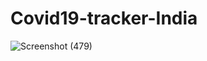 # Covid19-tracker-India

![Screenshot (479)](https://user-images.githubusercontent.com/86549702/128159407-c8146a88-47f2-4c33-8646-9ad5faea4b93.png)
